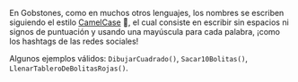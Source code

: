 En Gobstones, como en muchos otros lenguajes, los nombres se escriben siguiendo el estilo [CamelCase](http://es.wikipedia.org/wiki/CamelCase) :camel:, el cual consiste en escribir sin espacios ni signos de puntuación y usando una mayúscula para cada palabra, ¡como los hashtags de las redes sociales!

Algunos ejemplos válidos: `DibujarCuadrado()`, `Sacar10Bolitas()`, `LlenarTableroDeBolitasRojas()`.
